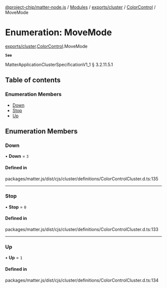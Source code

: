 [@project-chip/matter-node.js](../README.md) / [Modules](../modules.md) / [exports/cluster](../modules/exports_cluster.md) / [ColorControl](../modules/exports_cluster.ColorControl.md) / MoveMode

# Enumeration: MoveMode

[exports/cluster](../modules/exports_cluster.md).[ColorControl](../modules/exports_cluster.ColorControl.md).MoveMode

**`See`**

MatterApplicationClusterSpecificationV1_1 § 3.2.11.5.1

## Table of contents

### Enumeration Members

- [Down](exports_cluster.ColorControl.MoveMode.md#down)
- [Stop](exports_cluster.ColorControl.MoveMode.md#stop)
- [Up](exports_cluster.ColorControl.MoveMode.md#up)

## Enumeration Members

### Down

• **Down** = ``3``

#### Defined in

packages/matter.js/dist/cjs/cluster/definitions/ColorControlCluster.d.ts:135

___

### Stop

• **Stop** = ``0``

#### Defined in

packages/matter.js/dist/cjs/cluster/definitions/ColorControlCluster.d.ts:133

___

### Up

• **Up** = ``1``

#### Defined in

packages/matter.js/dist/cjs/cluster/definitions/ColorControlCluster.d.ts:134
